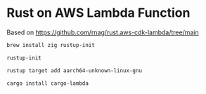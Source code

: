 # Rust on AWS Lambda Function

Based on https://github.com/rnag/rust.aws-cdk-lambda/tree/main

```sh
brew install zig rustup-init
```

```sh
rustup-init
```

```sh
rustup target add aarch64-unknown-linux-gnu
```

```sh
cargo install cargo-lambda
```
